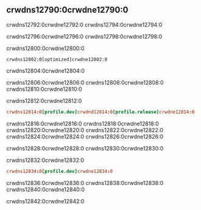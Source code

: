 ## crwdns12790:0crwdne12790:0

crwdns12792:0crwdne12792:0 crwdns12794:0crwdne12794:0

crwdns12796:0crwdne12796:0 crwdns12798:0crwdne12798:0

crwdns12800:0crwdne12800:0


<!-- manual-regeneration
anywhere, run:
cargo build
cargo build --release
and ensure output below is accurate
-->

```console
crwdns12802:0[optimized]crwdne12802:0
```

crwdns12804:0crwdne12804:0

crwdns12806:0crwdne12806:0 crwdns12808:0crwdne12808:0 crwdns12810:0crwdne12810:0

<span class="filename">crwdns12812:0crwdne12812:0</span>

```toml
crwdns12814:0[profile.dev]crwdnd12814:0[profile.release]crwdne12814:0
```

crwdns12816:0crwdne12816:0 crwdns12818:0crwdne12818:0 crwdns12820:0crwdne12820:0 crwdns12822:0crwdne12822:0 crwdns12824:0crwdne12824:0 crwdns12826:0crwdne12826:0

crwdns12828:0crwdne12828:0 crwdns12830:0crwdne12830:0

<span class="filename">crwdns12832:0crwdne12832:0</span>

```toml
crwdns12834:0[profile.dev]crwdne12834:0
```

crwdns12836:0crwdne12836:0 crwdns12838:0crwdne12838:0 crwdns12840:0crwdne12840:0

crwdns12842:0crwdne12842:0

